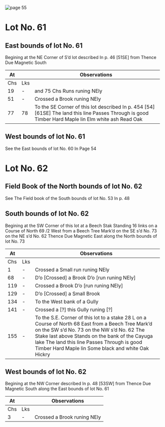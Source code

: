 ![page 55](image/fieldbook/ovid-page-55.jpg)

# Lot No. 61

## East bounds of lot No. 61

Begining at the NE Corner of S’d lot described In p. 46 [51SE] from Thence Due Magnetic South

| At |    | Observations |
| -- | -- | ------------ |
| Chs | Lks | |
19 | - | and 75 Chs Runs runing NEly
51 | - | Crossed a Brook runing NEly
77 | 78 | To the SE Corner of this lot described In p. 454 [54]  [61SE] The land this line Passes Through is good Timber Hard Maple lin Elm white ash Read Oak

## West bounds of lot No. 61

See the East bounds of lot No. 60 In Page 54

# Lot No. 62

## Field Book of the North bounds of lot No. 62

See The Field book of the South bounds of lot No. 53 In p. 48

## South bounds of lot No. 62

Begining at the SW Corner of this lot at a Beech Stak Standing 16 links on a Course of North 69 /2 West from a Beech Tree Mark’d on the SE s’d No. 73 on the NE s’d No. 62 Thence Due Magnetic East along the North bounds of lot No. 73

| At |    | Observations |
| -- | -- | ------------ |
| Chs | Lks | |
1 | - | Crossed a Small run runing NEly
68 | - | D’o [Crossed] a Brook D’o [run runing NEly]
119 | - | Crossed a Brook D’o [run runing NEly]
129 | - | D’o [Crossed] a Small Brook
134 | - | To the West bank of a Gully
141 | - | Crossed a [?] this Gully runing [?]
155 | - | To the S.E. Corner of this lot to a stake 28 L on a Course of  North 68 East from a Beech Tree Mark’d on the SW s’d No. 73 on the NW s’d No. 62  The Stake last above Stands on the bank of the Cayuga lake The land this line Passes Through is good Timber Hard Maple lin Some black and white Oak Hickry

## West bounds of lot No. 62

Begining at the NW Corner described In p. 48 [53SW] from Thence Due Magnetic South along the East bounds of lot No. 61

| At |    | Observations |
| -- | -- | ------------ |
| Chs | Lks | |
3 | - | Crossed a Brook runing NEly
